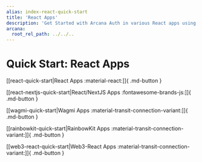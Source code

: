 ```yaml
---
alias: index-react-quick-start
title: 'React Apps'
description: 'Get Started with Arcana Auth in various React apps using these step-by-step instructions. Register the app, obtain a ClientID and then install, integrate the app with the Arcana Auth SDK.'
arcana:
  root_rel_path: ../../..
---
```


# Quick Start: React Apps

[[react-quick-start|React Apps :material-react:]]{ .md-button }

[[react-nextjs-quick-start|React/NextJS Apps :fontawesome-brands-js:]]{ .md-button }

[[wagmi-quick-start|Wagmi Apps :material-transit-connection-variant:]]{ .md-button }

[[rainbowkit-quick-start|RainbowKit Apps :material-transit-connection-variant:]]{ .md-button }

[[web3-react-quick-start|Web3-React Apps :material-transit-connection-variant:]]{ .md-button }